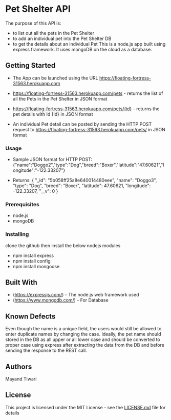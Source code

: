 # Pet Shelter API

The purpose of this API is:
- to list out all the pets in the Pet Shelter
- to add an individual pet into the Pet Shelter DB
- to get the details about an individual Pet
This is a node.js app built using express framework. 
It uses mongoDB on the cloud as a database.

## Getting Started

* The App can be launched using the URL https://floating-fortress-31563.herokuapp.com
* https://floating-fortress-31563.herokuapp.com/pets - returns the list of all the Pets in the Pet Shelter in JSON format
* https://floating-fortress-31563.herokuapp.com/pets/{id} - returns the pet details with Id {Id} in JSON format

* An individual Pet detail can be posted by sending the 
  HTTP POST request to https://floating-fortress-31563.herokuapp.com/pets/ in JSON format

### Usage
* Sample JSON format for HTTP POST:
{"name":"Doggo2","type":"Dog","breed":"Boxer","latitude":"47.60621","longitude":"-122.33207"}

* Returns:
{
    "_id": "5b058ff25a8e640014480eee",
    "name": "Doggo3",
    "type": "Dog",
    "breed": "Boxer",
    "latitude": 47.60621,
    "longitude": -122.33207,
    "__v": 0
}

### Prerequisites

* node.js
* mongoDB

### Installing

clone the github then install the below nodejs modules

* npm install express
* npm install config
* npm install mongoose


## Built With

* (https://expressjs.com/) - The node.js web framework used
* (https://www.mongodb.com/) - For Database

## Known Defects
Even though the name is a unique field, the users would still be allowed to enter duplicate names by changing the case. Ideally, the pet name should stored in the DB as all upper or all lower case and should be converted to proper case using express after extracting the data from the DB and before sending the response to the REST call.

## Authors

Mayand Tiwari

## License

This project is licensed under the MIT License - see the [LICENSE.md](LICENSE.md) file for details
